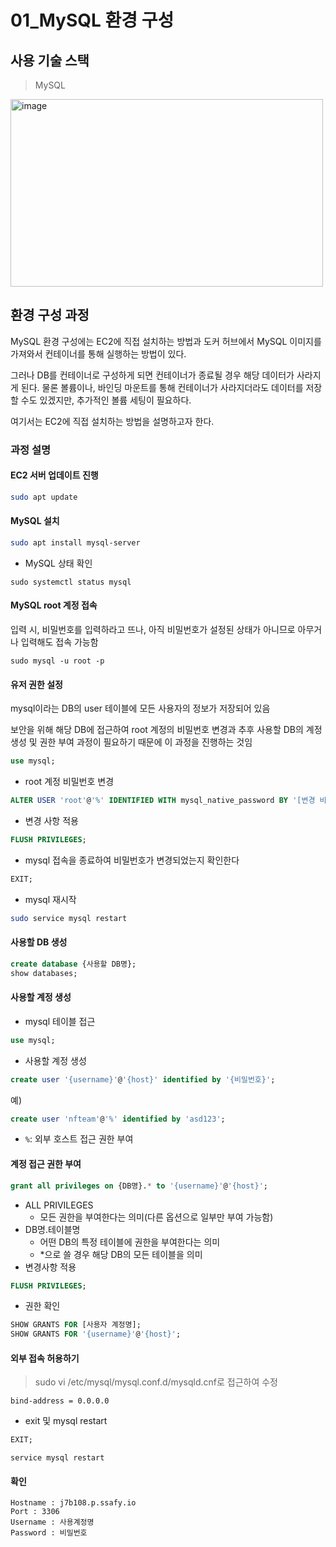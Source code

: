 # 01_MySQL 환경 구성

## 사용 기술 스택

> MySQL

<img src="https://user-images.githubusercontent.com/93081720/191645601-4e8f6ea0-ec6b-43fb-b2bc-5c974d859380.png" referrerpolicy="no-referrer" alt="image" width="500px" height="300px">

## 환경 구성 과정

MySQL 환경 구성에는 EC2에 직접 설치하는 방법과 도커 허브에서 MySQL 이미지를 가져와서 컨테이너를 통해 실행하는 방법이 있다.

그러나 DB를 컨테이너로 구성하게 되면 컨테이너가 종료될 경우 해당 데이터가 사라지게 된다. 물론 볼륨이나, 바인딩 마운트를 통해 컨테이너가 사라지더라도 데이터를 저장할 수도 있겠지만, 추가적인 볼륨 세팅이 필요하다.

여기서는 EC2에 직접 설치하는 방법을 설명하고자 한다.

### 과정 설명

#### EC2 서버 업데이트 진행

```bash
sudo apt update
```



#### MySQL 설치

```bash
sudo apt install mysql-server
```

- MySQL 상태 확인

```
sudo systemctl status mysql
```



#### MySQL root 계정 접속

입력 시, 비밀번호를 입력하라고 뜨나, 아직 비밀번호가 설정된 상태가 아니므로 아무거나 입력해도 접속 가능함

```
sudo mysql -u root -p
```



#### 유저 권한 설정

mysql이라는 DB의 user 테이블에 모든 사용자의 정보가 저장되어 있음

보안을 위해 해당 DB에 접근하여 root 계정의 비밀번호 변경과 추후 사용할 DB의 계정 생성 및 권한 부여 과정이 필요하기 때문에 이 과정을 진행하는 것임

```sql
use mysql;
```

- root 계정 비밀번호 변경

```sql
ALTER USER 'root'@'%' IDENTIFIED WITH mysql_native_password BY '[변경 비밀번호]';
```

- 변경 사항 적용

```sql
FLUSH PRIVILEGES;
```

- mysql 접속을 종료하여 비밀번호가 변경되었는지 확인한다

```sql
EXIT;
```

- mysql 재시작

```bash
sudo service mysql restart
```



#### 사용할 DB 생성

```sql
create database {사용할 DB명};
show databases;
```



#### 사용할 계정 생성

- mysql 테이블 접근

```sql
use mysql;
```

- 사용할 계정 생성

```sql
create user '{username}'@'{host}' identified by '{비밀번호}';
```

예)

```sql
create user 'nfteam'@'%' identified by 'asd123';
```

- `%`: 외부 호스트 접근 권한 부여



#### 계정 접근 권한 부여

```sql
grant all privileges on {DB명}.* to '{username}'@'{host}';
```

- ALL PRIVILEGES
  - 모든 권한을 부여한다는 의미(다른 옵션으로 일부만 부여 가능함)
- DB명.테이블명
  - 어떤 DB의 특정 테이블에 권한을 부여한다는 의미
  - *으로 쓸 경우 해당 DB의 모든 테이블을 의미
- 변경사항 적용

```sql
FLUSH PRIVILEGES;
```

- 권한 확인

```sql
SHOW GRANTS FOR [사용자 계정명];
SHOW GRANTS FOR '{username}'@'{host}';
```



#### 외부 접속 허용하기

> sudo vi /etc/mysql/mysql.conf.d/mysqld.cnf로 접근하여 수정

```
bind-address = 0.0.0.0
```

- exit 및 mysql restart

```sql
EXIT;
```

```
service mysql restart
```



#### 확인

```
Hostname : j7b108.p.ssafy.io
Port : 3306
Username : 사용계정명
Password : 비밀번호
```

